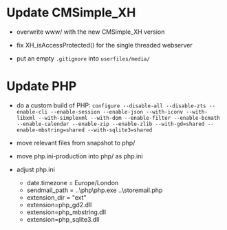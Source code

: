 Update CMSimple_XH
==================

* overwrite www/ with the new CMSimple_XH version

* fix XH_isAccessProtected() for the single threaded webserver

* put an empty `.gitignore` into `userfiles/media/`

Update PHP
==========

* do a custom build of PHP:
  `configure --disable-all --disable-zts --enable-cli --enable-session --enable-json --with-iconv --with-libxml --with-simplexml --with-dom --enable-filter --enable-bcmath --enable-calendar --enable-zip --enable-zlib --with-gd=shared --enable-mbstring=shared --with-sqlite3=shared`

* move relevant files from snapshot to php/

* move php.ini-production into php/ as php.ini

* adjust php.ini
  * date.timezone = Europe/London
  * sendmail_path = ..\php\php.exe ..\storemail.php
  * extension_dir = "ext"
  * extension=php_gd2.dll
  * extension=php_mbstring.dll
  * extension=php_sqlite3.dll

